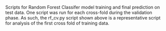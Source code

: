 Scripts for Random Forest Classifer model training and final prediction on test data. 
One script was run for each cross-fold during the validation phase. As such, the rf_cv.py script shown above is a representative script for analysis of the first cross fold of training data.
